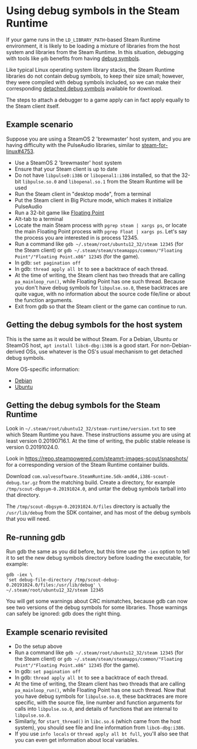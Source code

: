 # Using debug symbols in the Steam Runtime

If your game runs in the `LD_LIBRARY_PATH`-based Steam Runtime
environment, it is likely to be loading a mixture of libraries from the
host system and libraries from the Steam Runtime. In this situation,
debugging with tools like `gdb` benefits from having
[debug symbols][].

Like typical Linux operating system library stacks, the Steam Runtime
libraries do not contain debug symbols, to keep their size small; however,
they were compiled with debug symbols included, so we can make their
corresponding [detached debug symbols][] available for download.

The steps to attach a debugger to a game apply can in fact apply equally
to the Steam client itself.

[debug symbols]: https://en.wikipedia.org/wiki/Debug_symbol
[detached debug symbols]: https://sourceware.org/gdb/onlinedocs/gdb/Separate-Debug-Files.html

## Example scenario

Suppose you are using a SteamOS 2 'brewmaster' host system, and you are
having difficulty with the PulseAudio libraries, similar to
[steam-for-linux#4753][].

* Use a SteamOS 2 'brewmaster' host system
* Ensure that your Steam client is up to date
* Do not have `libpulse0:i386` or `libopenal1:i386` installed, so that
    the 32-bit `libpulse.so.0` and `libopenal.so.1` from the Steam Runtime
    will be used
* Run the Steam client in "desktop mode", from a terminal
* Put the Steam client in Big Picture mode, which makes it initialize
    PulseAudio
* Run a 32-bit game like [Floating Point][]
* Alt-tab to a terminal
* Locate the main Steam process with `pgrep steam | xargs ps`,
    or locate the main Floating Point process with `pgrep Float | xargs ps`.
    Let's say the process you are interested in is process 12345.
* Run a command like
    `gdb ~/.steam/root/ubuntu12_32/steam 12345` (for the Steam client)
    or `gdb ~/.steam/steam/steamapps/common/"Floating Point"/"Floating Point.x86" 12345`
    (for the game).
* In gdb: `set pagination off`
* In gdb: `thread apply all bt` to see a backtrace of each thread.
* At the time of writing, the Steam client has two threads that are
    calling `pa_mainloop_run()`, while Floating Point has one such thread.
    Because you don't have debug symbols for `libpulse.so.0`, these
    backtraces are quite vague, with no information about the source
    code file/line or about the function arguments.
* Exit from gdb so that the Steam client or the game can continue to run.

[Floating Point]: https://store.steampowered.com/app/302380
[steam-for-linux#4753]: https://github.com/ValveSoftware/steam-for-linux/issues/4753#issuecomment-280920124

## Getting the debug symbols for the host system

This is the same as it would be without Steam. For a Debian, Ubuntu or
SteamOS host, `apt install libc6-dbg:i386` is a good start. For
non-Debian-derived OSs, use whatever is the OS's usual mechanism to get
detached debug symbols.

More OS-specific information:

* [Debian](https://wiki.debian.org/HowToGetABacktrace#Installing_the_debugging_symbols)
* [Ubuntu](https://wiki.ubuntu.com/Debug%20Symbol%20Packages)

## Getting the debug symbols for the Steam Runtime

Look in `~/.steam/root/ubuntu12_32/steam-runtime/version.txt` to see
which Steam Runtime you have. These instructions assume you are using
at least version 0.20190716.1. At the time of writing, the public stable
release is version 0.20191024.0.

Look in <https://repo.steampowered.com/steamrt-images-scout/snapshots/>
for a corresponding version of the Steam Runtime container builds.

Download
`com.valvesoftware.SteamRuntime.Sdk-amd64,i386-scout-debug.tar.gz` from
the matching build. Create a directory, for example
`/tmp/scout-dbgsym-0.20191024.0`, and untar the debug symbols tarball
into that directory.

The `/tmp/scout-dbgsym-0.20191024.0/files` directory is actually the
`/usr/lib/debug` from the SDK container, and has most of the debug
symbols that you will need.

## Re-running gdb

Run gdb the same as you did before, but this time use the `-iex` option
to tell it to set the new debug symbols directory before loading the
executable, for example:

    gdb -iex \
    'set debug-file-directory /tmp/scout-debug-0.20191024.0/files:/usr/lib/debug' \
    ~/.steam/root/ubuntu12_32/steam 12345

You will get some warnings about CRC mismatches, because gdb can now
see two versions of the debug symbols for some libraries. Those warnings
can safely be ignored: gdb does the right thing.

## Example scenario revisited

* Do the setup above
* Run a command like
    `gdb ~/.steam/root/ubuntu12_32/steam 12345` (for the Steam client)
    or `gdb ~/.steam/steam/steamapps/common/"Floating Point"/"Floating Point.x86" 12345`
    (for the game).
* In gdb: `set pagination off`
* In gdb: `thread apply all bt` to see a backtrace of each thread.
* At the time of writing, the Steam client has two threads that are
    calling `pa_mainloop_run()`, while Floating Point has one such thread.
    Now that you have debug symbols for `libpulse.so.0`, these backtraces
    are more specific, with the source file, line number and function
    arguments for calls into `libpulse.so.0`, and details of functions
    that are internal to `libpulse.so.0`.
* Similarly, for `start_thread()` in `libc.so.6` (which came from the host
    system), you should see file and line information from `libc6-dbg:i386`.
* If you use `info locals` or `thread apply all bt full`, you'll also see
    that you can even get information about local variables.
